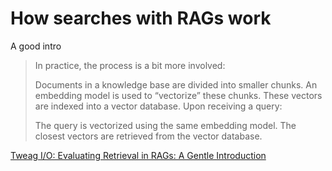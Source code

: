 # How searches with RAGs work

A good intro

> In practice, the process is a bit more involved:
> 
> Documents in a knowledge base are divided into smaller chunks.
> An embedding model is used to “vectorize” these chunks.
> These vectors are indexed into a vector database.
> Upon receiving a query:
> 
> The query is vectorized using the same embedding model.
> The closest vectors are retrieved from the vector database.

[Tweag I/O: Evaluating Retrieval in RAGs: A Gentle Introduction](https://tweag.io/blog/2024-02-06-evaluating-retrieval-in-RAGs/)
